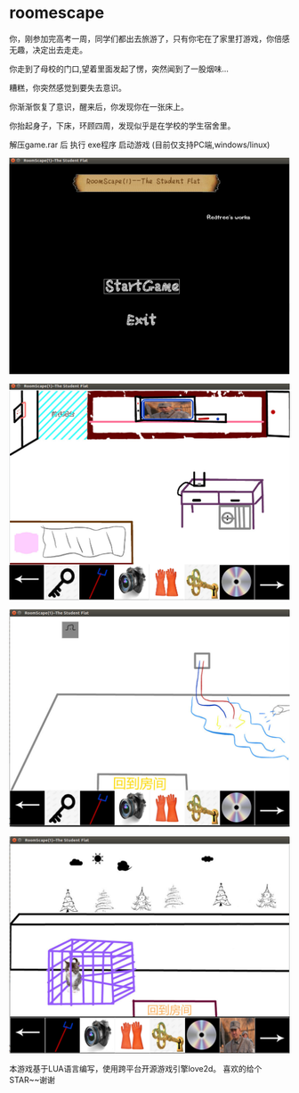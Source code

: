 # roomescape

你，刚参加完高考一周，同学们都出去旅游了，只有你宅在了家里打游戏，你倍感无趣，决定出去走走。

你走到了母校的门口,望着里面发起了愣，突然闻到了一股烟味...

糟糕，你突然感觉到要失去意识。

你渐渐恢复了意识，醒来后，你发现你在一张床上。

你抬起身子，下床，环顾四周，发现似乎是在学校的学生宿舍里。

解压game.rar 后 执行 exe程序 启动游戏 (目前仅支持PC端,windows/linux)

![](233.png)

![](show1.png)

![](show2.png)

![](show3.png)

本游戏基于LUA语言编写，使用跨平台开源游戏引擎love2d。 喜欢的给个STAR~~谢谢



